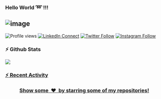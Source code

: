 
### Hello World :loop: !!!
![image](https://github.com/saadeghi/saadeghi/blob/master/dino.gif)
---
![Profile views](https://komarev.com/ghpvc/?username=imdeep2905&color=blue)
[![LinkedIn Connect](https://img.shields.io/badge/%20-Connect-black?color=14171A&labelColor=212121&logo=linkedin)](https://www.linkedin.com/in/deep-raval/)
[![Twitter Follow](https://img.shields.io/badge/%20-Follow-black?color=14171A&labelColor=212121&logo=twitter)](https://twitter.com/deep_raval_2905)
[![Instagram Follow](https://img.shields.io/badge/%20-Follow-black?color=14171A&labelColor=212121&logo=instagram)](https://www.instagram.com/deep_raval_2905/)


### :zap: Github Stats

<a href="https://github.com/imdeep2905">
  <img align="center" src="https://github-readme-stats.anuraghazra1.vercel.app/api?username=imdeep2905&show_icons=true&theme=tokyonight&line_height=27&title_color=FFFFFF"
</a>


### :zap: Recent Activity
<!--START_SECTION:activity-->

<!--END_SECTION:activity-->


<h3 align="center">Show some &nbsp;❤️&nbsp; by starring some of my repositories!</h3>
